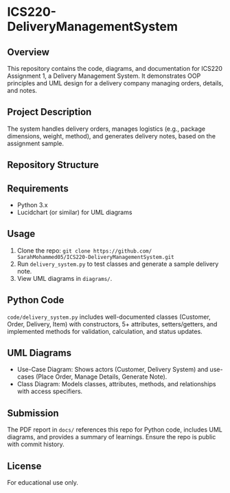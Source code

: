 # ICS220-DeliveryManagementSystem

## Overview
This repository contains the code, diagrams, and documentation for ICS220 Assignment 1, a Delivery Management System. It demonstrates OOP principles and UML design for a delivery company managing orders, details, and notes.

## Project Description
The system handles delivery orders, manages logistics (e.g., package dimensions, weight, method), and generates delivery notes, based on the assignment sample.

## Repository Structure


## Requirements
- Python 3.x
- Lucidchart (or similar) for UML diagrams

## Usage
1. Clone the repo: `git clone https://github.com/ SarahMohammed05/ICS220-DeliveryManagementSystem.git`
2. Run `delivery_system.py` to test classes and generate a sample delivery note.
3. View UML diagrams in `diagrams/`.

## Python Code
`code/delivery_system.py` includes well-documented classes (Customer, Order, Delivery, Item) with constructors, 5+ attributes, setters/getters, and implemented methods for validation, calculation, and status updates.

## UML Diagrams
- Use-Case Diagram: Shows actors (Customer, Delivery System) and use-cases (Place Order, Manage Details, Generate Note).
- Class Diagram: Models classes, attributes, methods, and relationships with access specifiers.

## Submission
The PDF report in `docs/` references this repo for Python code, includes UML diagrams, and provides a summary of learnings. Ensure the repo is public with commit history.

## License
For educational use only.
